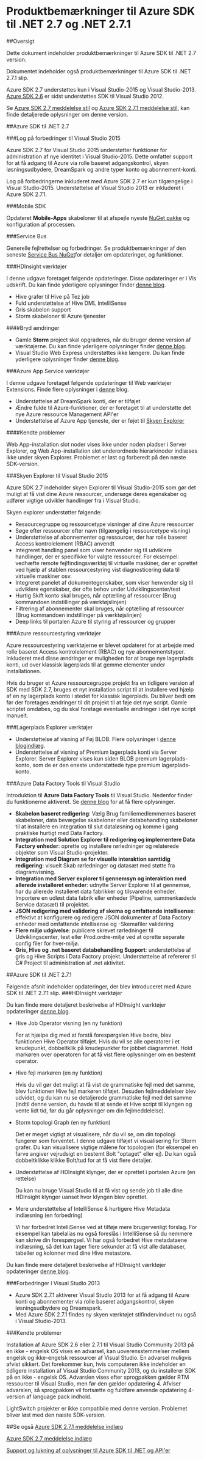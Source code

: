 
<properties 
   pageTitle="Produktbemærkninger til Azure SDK til .NET 2.7 og .NET 2.7.1" 
   description="Produktbemærkninger til Azure SDK til .NET 2.7 og .NET 2.7.1" 
   services="app-service\web" 
   documentationCenter=".net" 
   authors="Juliako" 
   manager="erikre" 
   editor=""/>

<tags
   ms.service="app-service"
   ms.devlang="multiple"
   ms.topic="article"
   ms.tgt_pltfrm="na"
   ms.workload="integration" 
   ms.date="10/17/2016"
   ms.author="juliako"/>

# <a name="azure-sdk-for-net-27-and-net-271-release-notes"></a>Produktbemærkninger til Azure SDK til .NET 2.7 og .NET 2.7.1

##<a name="overview"></a>Oversigt

Dette dokument indeholder produktbemærkninger til Azure SDK til .NET 2.7 version. 

Dokumentet indeholder også produktbemærkninger til Azure SDK til .NET 2.7.1 slip.

Azure SDK 2.7 understøttes kun i Visual Studio-2015 og Visual Studio-2013. [Azure SDK 2.6](https://azure.microsoft.com/downloads/) er sidst understøttes SDK til Visual Studio 2012.

Se [Azure SDK 2.7 meddelelse stil](https://azure.microsoft.com/blog/2015/07/20/announcing-the-azure-sdk-2-7-for-net/) og [Azure SDK 2.7.1 meddelelse stil](http://go.microsoft.com/fwlink/?LinkId=623850), kan finde detaljerede oplysninger om denne version.

##<a name="azure-sdk-for-net-27"></a>Azure SDK til .NET 2.7

###<a name="sign-in-improvements-for-visual-studio-2015"></a>Log på forbedringer til Visual Studio 2015

Azure SDK 2.7 for Visual Studio 2015 understøtter funktioner for administration af nye identitet i Visual Studio-2015.  Dette omfatter support for at få adgang til Azure via rolle baseret adgangskontrol, skyen løsningsudbydere, DreamSpark og andre typer konto og abonnement-konti.

Log på forbedringerne inkluderet med Azure SDK 2.7 er kun tilgængelige i Visual Studio-2015. Understøttelse af Visual Studio 2013 er inkluderet i Azure SDK 2.7.1.


###<a name="mobile-sdk"></a>Mobile SDK

Opdateret **Mobile-Apps** skabeloner til at afspejle nyeste [NuGet pakke](https://www.nuget.org/packages/Microsoft.Azure.Mobile.Server/) og konfiguration af processen.

###<a name="service-bus"></a>Service Bus 

Generelle fejlrettelser og forbedringer. Se produktbemærkninger af den seneste [Service Bus NuGet](http://www.nuget.org/packages/WindowsAzure.ServiceBus/)for detaljer om opdateringer, og funktioner.

###<a name="hdinsight-tools"></a>HDInsight værktøjer 

I denne udgave foretaget følgende opdateringer. Disse opdateringer er i Vis udskrift. Du kan finde yderligere oplysninger finder [denne blog](http://go.microsoft.com/fwlink/?LinkId=619108).

- Hive grafer til Hive på Tez job
- Fuld understøttelse af Hive DML IntelliSense
- Gris skabelon support
- Storm skabeloner til Azure tjenester

####<a name="breaking-changes"></a>Bryd ændringer

- Gamle **Storm** project skal opgraderes, når du bruger denne version af værktøjerne. Du kan finde yderligere oplysninger finder [denne blog](http://go.microsoft.com/fwlink/?LinkId=619108).
- Visual Studio Web Express understøttes ikke længere. Du kan finde yderligere oplysninger finder [denne blog](http://go.microsoft.com/fwlink/?LinkId=619108).

###<a name="azure-app-service-tools"></a>Azure App Service værktøjer

I denne udgave foretaget følgende opdateringer til Web værktøjer Extensions. Finde flere oplysninger i [denne](https://azure.microsoft.com/blog/2015/07/20/announcing-the-azure-sdk-2-7-for-net/) blog. 

- Understøttelse af DreamSpark konti, der er tilføjet
- Ændre fulde til Azure-funktioner, der er foretaget til at understøtte det nye Azure ressource Management API'er
- Understøttelse af Azure App tjeneste, der er føjet til [Skyen Explorer](#cloud_explorer)

####<a name="known-issues"></a>Kendte problemer

Web App-installation slot noder vises ikke under noden pladser i Server Explorer, og Web App-installation slot underordnede hierarkinoder indlæses ikke under skyen Explorer. Problemet er løst og forberedt på den næste SDK-version. 


###<a name="cloud_explorer"></a>Skyen Explorer til Visual Studio 2015

Azure SDK 2.7 indeholder skyen Explorer til Visual Studio-2015 som gør det muligt at få vist dine Azure ressourcer, undersøge deres egenskaber og udfører vigtige udvikler handlinger fra i Visual Studio. 

Skyen explorer understøtter følgende:

- Ressourcegruppe og ressourcetype visninger af dine Azure ressourcer 
- Søge efter ressourcer efter navn (tilgængelig i ressourcetype visning)
- Understøttelse af abonnementer og ressourcer, der har rolle baseret Access kontrolelement (RBAC) anvendt 
- Integreret handling panel som viser henvender sig til udviklere handlinger, der er specifikke for valgte ressourcer. For eksempel: vedhæfte remote fejlfindingsværktøj til virtuelle maskiner, der er oprettet ved hjælp af stablen ressourcestyring vist diagnosticering data til virtuelle maskiner osv.
- Integreret panelet af dokumentegenskaber, som viser henvender sig til udviklere egenskaber, der ofte behov under Udviklingscenter/test 
- Hurtig Skift konto skal bruges, når optælling af ressourcer (Brug kommandoen indstillinger på værktøjslinjen) 
- Filtrering af abonnementer skal bruges, når optælling af ressourcer (Brug kommandoen indstillinger på værktøjslinjen) 
- Deep links til portalen Azure til styring af ressourcer og grupper 
 
 
###<a name="azure-resource-manager-tools"></a>Azure ressourcestyring værktøjer 

Azure ressourcestyring værktøjerne er blevet opdateret for at arbejde med rolle baseret Access kontrolelement (RBAC) og nye abonnementstyper.  Inkluderet med disse ændringer er muligheden for at bruge nye lagerplads konti, ud over klassisk lagerplads til at gemme elementer under installationen.  

Hvis du bruger et Azure ressourcegruppe projekt fra en tidligere version af SDK med SDK 2.7, bruges et nyt installation script til at installere ved hjælp af en ny lagerplads konto i stedet for klassisk lagerplads.  Du bliver bedt om før der foretages ændringer til dit projekt til at føje det nye script.  Gamle scriptet omdøbes, og du skal foretage eventuelle ændringer i det nye script manuelt.
 
 
###<a name="storage-explorer-tools"></a>Lagerplads Explorer værktøjer 

- Understøttelse af visning af Føj BLOB. Flere oplysninger i [denne blogindlæg](http://blogs.msdn.com/b/windowsazurestorage/archive/2015/04/13/introducing-azure-storage-append-blob.aspx). 
- Understøttelse af visning af Premium lagerplads konti via Server Explorer. Server Explorer vises kun siden BLOB premium lagerplads-konto, som de er den eneste understøttede type premium lagerplads-konto.

###<a name="azure-data-factory-tools-for-visual-studio"></a>Azure Data Factory Tools til Visual Studio 

Introduktion til **Azure Data Factory Tools** til Visual Studio. Nedenfor finder du funktionerne aktiveret. Se [denne blog](http://go.microsoft.com/fwlink/?LinkId=617530) for at få flere oplysninger.

- **Skabelon baseret redigering**: Vælg Brug familiemedlemmernes baseret skabeloner, data bevægelse skabeloner eller databehandling skabeloner til at installere en integration til slut dataløsning og komme i gang praktiske hurtigt med Data Factory. 
- **Integration med Solution Explorer til redigering og implementere Data Factory enheder**: oprette og installere rørledninger og relaterede objekter som Visual Studio-projekter. 
- **Integration med Diagram se for visuelle interaktion samtidig redigering**: visuelt Skab rørledninger og datasæt med støtte fra diagramvisning. 
- **Integration med Server explorer til gennemsyn og interaktion med allerede installeret enheder**: udnytte Server Explorer til at gennemse, har du allerede installeret data fabrikker og tilsvarende enheder. Importere en udløst data fabrik eller enheder (Pipeline, sammenkædede Service datasæt) til projektet. 
- **JSON redigering med validering af skema og omfattende intellisense**: effektivt at konfigurere og redigere JSON dokumenter af Data Factory enheder med omfattende intellisense og -Skemafiler validering 
- **Flere miljø udgivelse**: publicere skrevet rørledninger til Udviklingscenter, test eller Prod.ordre-miljø ved at oprette separate config filer for hver-miljø.
- **Gris, Hive og .net baseret databehandling Support**: understøttelse af gris og Hive Scripts i Data Factory projekt. Understøttelse af refererer til C# Project til administration af .net aktivitet.

##<a name="azure-sdk-for-net-271"></a>Azure SDK til .NET 2.7.1

Følgende afsnit indeholder opdateringer, der blev introduceret med Azure SDK til .NET 2.7.1 slip.
###<a name="hdinsight-tools"></a>HDInsight værktøjer 

Du kan finde mere detaljeret beskrivelse af HDInsight værktøjer opdateringer [denne blog](http://go.microsoft.com/fwlink/?LinkId=623831).

- Hive Job Operator visning (en ny funktion)

    For at hjælpe dig med at forstå forespørgslen Hive bedre, blev funktionen Hive Operator tilføjet. Hvis du vil se alle operatorer i et knudepunkt, dobbeltklik på knudepunkter for jobbet diagrammet. Hold markøren over operatoren for at få vist flere oplysninger om en bestemt operator.
- Hive fejl markøren (en ny funktion)

    Hvis du vil gør det muligt at få vist de grammatiske fejl med det samme, blev funktionen Hive fejl markøren tilføjet. Desuden fejlmeddelelser blev udvidet, og du kan nu se detaljerede grammatiske fejl med det samme (indtil denne version, du havde til at sende et Hive script til klyngen og vente lidt tid, før du går oplysninger om din fejlmeddelelse).  
- Storm topologi Graph (en ny funktion)

    Det er meget vigtigt at visualisere, når du vil se, om din topologi fungerer som forventet. I denne udgave tilføjet vi visualisering for Storm grafer. Du kan visualisere vigtige målene for topologien (for eksempel en farve angiver vejrudsigt en bestemt Bolt "optaget" eller ej). Du kan også dobbeltklikke klikke Bolt/tud for at få vist flere detaljer.

- Understøttelse af HDInsight klynger, der er oprettet i portalen Azure (en rettelse)

    Du kan nu bruge Visual Studio til at få vist og sende job til alle dine HDInsight klynger uanset hvor klyngen blev oprettet.

- Mere understøttelse af IntelliSense & hurtigere Hive Metadata indlæsning (en forbedring)

    Vi har forbedret IntelliSense ved at tilføje mere brugervenligt forslag. For eksempel kan tabelalias nu også foreslås i IntelliSense så du nemmere kan skrive din forespørgsel. Vi har også forbedret Hive metadataene indlæsning, så det kun tager flere sekunder at få vist alle databaser, tabeller og kolonner med dine Hive metastore.

Du kan finde mere detaljeret beskrivelse af HDInsight værktøjer opdateringer [denne blog](http://go.microsoft.com/fwlink/?LinkId=623831).

###<a name="improvements-in-visual-studio-2013"></a>Forbedringer i Visual Studio 2013

- Azure SDK 2.7.1 aktiverer Visual Studio 2013 for at få adgang til Azure konti og abonnementer via rolle baseret adgangskontrol, skyen løsningsudbydere og Dreamspark.
- Med Azure SDK 2.7.1 findes ny skyen værktøjet stifindervinduet nu også i Visual Studio-2013.

###<a name="known-issues"></a>Kendte problemer

Installation af Azure SDK 2.6 eller 2.7.1 til Visual Studio Community 2013 på en ikke - engelsk OS vises en advarsel, kan uoverensstemmelser mellem engelsk og ikke-engelsk ressourcer af Visual Studio. En advarsel muligvis afvist sikkert. Det forekommer kun, hvis computeren ikke indeholder en tidligere installation af Visual Studio Community 2013, og du installerer SDK på en ikke - engelsk OS. Advarslen vises efter sprogpakken gælder RTM ressourcer til Visual Studio, men før den gælder opdatering 4. Afviser advarslen, så sprogpakken vil fortsætte og fuldføre anvende opdatering 4-version af language pack indhold.

LightSwitch projekter er ikke compatibile med denne version. Problemet bliver løst med den næste SDK-version.

##<a name="also-see"></a>Se også
[Azure SDK 2.7.1 meddelelse indlæg](http://go.microsoft.com/fwlink/?LinkId=623850)

[Azure SDK 2.7 meddelelse indlæg](https://azure.microsoft.com/blog/2015/07/20/announcing-the-azure-sdk-2-7-for-net/)

[Support og lukning af oplysninger til Azure SDK til .NET og API'er](https://msdn.microsoft.com/library/azure/dn479282.aspx/)
